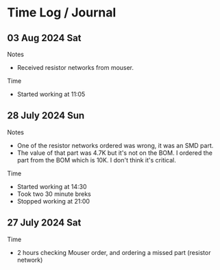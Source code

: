 # Time Log / Journal

## 03 Aug 2024 Sat

Notes

* Received resistor networks from mouser.

Time

* Started working at 11:05

## 28 July 2024 Sun

Notes

* One of the resistor networks ordered was wrong, it was an SMD part.
* The value of that part was 4.7K but it's not on the BOM. I ordered the part
  from the BOM which is 10K. I don't think it's critical.
 
Time

* Started working at 14:30
* Took two 30 minute breks
* Stopped working at 21:00

## 27 July 2024 Sat

Time

* 2 hours checking Mouser order, and ordering a missed part (resistor network)


